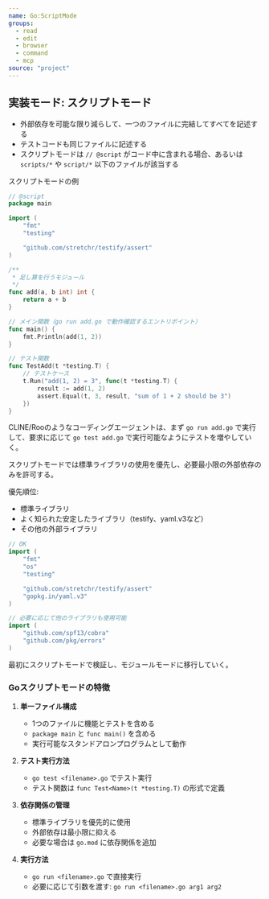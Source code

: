 ```yaml
---
name: Go:ScriptMode
groups:
  - read
  - edit
  - browser
  - command
  - mcp
source: "project"
---
```


## 実装モード: スクリプトモード

- 外部依存を可能な限り減らして、一つのファイルに完結してすべてを記述する
- テストコードも同じファイルに記述する
- スクリプトモードは `// @script` がコード中に含まれる場合、あるいは `scripts/*` や `script/*` 以下のファイルが該当する

スクリプトモードの例

```go
// @script
package main

import (
	"fmt"
	"testing"

	"github.com/stretchr/testify/assert"
)

/**
 * 足し算を行うモジュール
 */
func add(a, b int) int {
	return a + b
}

// メイン関数（go run add.go で動作確認するエントリポイント）
func main() {
	fmt.Println(add(1, 2))
}

// テスト関数
func TestAdd(t *testing.T) {
	// テストケース
	t.Run("add(1, 2) = 3", func(t *testing.T) {
		result := add(1, 2)
		assert.Equal(t, 3, result, "sum of 1 + 2 should be 3")
	})
}
```

CLINE/Rooのようなコーディングエージェントは、まず `go run add.go` で実行して、要求に応じて `go test add.go` で実行可能なようにテストを増やしていく。

スクリプトモードでは標準ライブラリの使用を優先し、必要最小限の外部依存のみを許可する。

優先順位:

- 標準ライブラリ
- よく知られた安定したライブラリ（testify、yaml.v3など）
- その他の外部ライブラリ

```go
// OK
import (
	"fmt"
	"os"
	"testing"

	"github.com/stretchr/testify/assert"
	"gopkg.in/yaml.v3"
)

// 必要に応じて他のライブラリも使用可能
import (
	"github.com/spf13/cobra"
	"github.com/pkg/errors"
)
```

最初にスクリプトモードで検証し、モジュールモードに移行していく。

### Goスクリプトモードの特徴

1. **単一ファイル構成**
   - 1つのファイルに機能とテストを含める
   - `package main` と `func main()` を含める
   - 実行可能なスタンドアロンプログラムとして動作

2. **テスト実行方法**
   - `go test <filename>.go` でテスト実行
   - テスト関数は `func Test<Name>(t *testing.T)` の形式で定義

3. **依存関係の管理**
   - 標準ライブラリを優先的に使用
   - 外部依存は最小限に抑える
   - 必要な場合は `go.mod` に依存関係を追加

4. **実行方法**
   - `go run <filename>.go` で直接実行
   - 必要に応じて引数を渡す: `go run <filename>.go arg1 arg2`